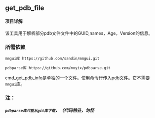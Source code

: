 ## get_pdb_file

#### 项目详解

该工具用于解析部分pdb文件文件中的GUID,names，Age，Version的信息。

### 所需依赖

`mmgui库 https://github.com/sandin/mmgui.git`

`pdbparse库 https://github.com/moyix/pdbparse.git`

cmd_get_pdb_info是单独的一个文件。使用命令行传入pdb文件。它不需要`mmgui`库。

### 注：

##### `pdbparse库只能从git库下载`，（代码稍丑，勿怪

